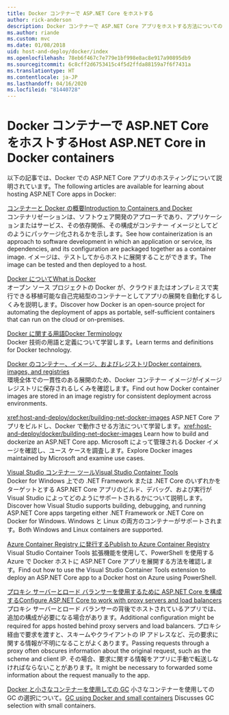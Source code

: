 ```yaml
---
title: Docker コンテナーで ASP.NET Core をホストする
author: rick-anderson
description: Docker コンテナーで ASP.NET Core アプリをホストする方法についてのリソースへのリンクを検出します。
ms.author: riande
ms.custom: mvc
ms.date: 01/08/2018
uid: host-and-deploy/docker/index
ms.openlocfilehash: 78eb6f467c7e779e1bf998e8ac8e917a90895db9
ms.sourcegitcommit: 6c8cff2d6753415c4f5d2ffda88159a7f6f7431a
ms.translationtype: HT
ms.contentlocale: ja-JP
ms.lasthandoff: 04/16/2020
ms.locfileid: "81440728"
---
```

# <a name="host-aspnet-core-in-docker-containers"></a><span data-ttu-id="91d73-103">Docker コンテナーで ASP.NET Core をホストする</span><span class="sxs-lookup"><span data-stu-id="91d73-103">Host ASP.NET Core in Docker containers</span></span>

<span data-ttu-id="91d73-104">以下の記事では、Docker での ASP.NET Core アプリのホスティングについて説明されています。</span><span class="sxs-lookup"><span data-stu-id="91d73-104">The following articles are available for learning about hosting ASP.NET Core apps in Docker:</span></span>

[<span data-ttu-id="91d73-105">コンテナーと Docker の概要</span><span class="sxs-lookup"><span data-stu-id="91d73-105">Introduction to Containers and Docker</span></span>](/dotnet/standard/microservices-architecture/container-docker-introduction/index)  
<span data-ttu-id="91d73-106">コンテナリゼーションは、ソフトウェア開発のアプローチであり、アプリケーションまたはサービス、その依存関係、その構成がコンテナー イメージとしてどのようにパッケージ化されるかを示します。</span><span class="sxs-lookup"><span data-stu-id="91d73-106">See how containerization is an approach to software development in which an application or service, its dependencies, and its configuration are packaged together as a container image.</span></span> <span data-ttu-id="91d73-107">イメージは、テストしてからホストに展開することができます。</span><span class="sxs-lookup"><span data-stu-id="91d73-107">The image can be tested and then deployed to a host.</span></span>

[<span data-ttu-id="91d73-108">Docker について</span><span class="sxs-lookup"><span data-stu-id="91d73-108">What is Docker</span></span>](/dotnet/standard/microservices-architecture/container-docker-introduction/docker-defined)  
<span data-ttu-id="91d73-109">オープン ソース プロジェクトの Docker が、クラウドまたはオンプレミスで実行できる移植可能な自己完結型のコンテナーとしてアプリの展開を自動化するしくみを説明します。</span><span class="sxs-lookup"><span data-stu-id="91d73-109">Discover how Docker is an open-source project for automating the deployment of apps as portable, self-sufficient containers that can run on the cloud or on-premises.</span></span>

[<span data-ttu-id="91d73-110">Docker に関する用語</span><span class="sxs-lookup"><span data-stu-id="91d73-110">Docker Terminology</span></span>](/dotnet/standard/microservices-architecture/container-docker-introduction/docker-terminology)  
<span data-ttu-id="91d73-111">Docker 技術の用語と定義について学習します。</span><span class="sxs-lookup"><span data-stu-id="91d73-111">Learn terms and definitions for Docker technology.</span></span>

[<span data-ttu-id="91d73-112">Docker のコンテナー、イメージ、およびレジストリ</span><span class="sxs-lookup"><span data-stu-id="91d73-112">Docker containers, images, and registries</span></span>](/dotnet/standard/microservices-architecture/container-docker-introduction/docker-containers-images-registries)  
<span data-ttu-id="91d73-113">環境全体での一貫性のある展開のため、Docker コンテナー イメージがイメージ レジストリに保存されるしくみを確認します。</span><span class="sxs-lookup"><span data-stu-id="91d73-113">Find out how Docker container images are stored in an image registry for consistent deployment across environments.</span></span>

<span data-ttu-id="91d73-114"><xref:host-and-deploy/docker/building-net-docker-images> ASP.NET Core アプリをビルドし、Docker で動作させる方法について学習します。</span><span class="sxs-lookup"><span data-stu-id="91d73-114"><xref:host-and-deploy/docker/building-net-docker-images> Learn how to build and dockerize an ASP.NET Core app.</span></span> <span data-ttu-id="91d73-115">Microsoft によって管理される Docker イメージを確認し、ユース ケースを調査します。</span><span class="sxs-lookup"><span data-stu-id="91d73-115">Explore Docker images maintained by Microsoft and examine use cases.</span></span>

[<span data-ttu-id="91d73-116">Visual Studio コンテナー ツール</span><span class="sxs-lookup"><span data-stu-id="91d73-116">Visual Studio Container Tools</span></span>](xref:host-and-deploy/docker/visual-studio-tools-for-docker)  
<span data-ttu-id="91d73-117">Docker for Windows 上での .NET Framework または .NET Core のいずれかをターゲットとする ASP.NET Core アプリのビルド、デバッグ、および実行が Visual Studio によってどのようにサポートされるかについて説明します。</span><span class="sxs-lookup"><span data-stu-id="91d73-117">Discover how Visual Studio supports building, debugging, and running ASP.NET Core apps targeting either .NET Framework or .NET Core on Docker for Windows.</span></span> <span data-ttu-id="91d73-118">Windows と Linux の両方のコンテナーがサポートされます。</span><span class="sxs-lookup"><span data-stu-id="91d73-118">Both Windows and Linux containers are supported.</span></span>

[<span data-ttu-id="91d73-119">Azure Container Registry に発行する</span><span class="sxs-lookup"><span data-stu-id="91d73-119">Publish to Azure Container Registry</span></span>](/azure/vs-azure-tools-docker-hosting-web-apps-in-docker)  
<span data-ttu-id="91d73-120">Visual Studio Container Tools 拡張機能を使用して、PowerShell を使用する Azure で Docker ホストに ASP.NET Core アプリを展開する方法を確認します。</span><span class="sxs-lookup"><span data-stu-id="91d73-120">Find out how to use the Visual Studio Container Tools extension to deploy an ASP.NET Core app to a Docker host on Azure using PowerShell.</span></span>

[<span data-ttu-id="91d73-121">プロキシ サーバーとロード バランサーを使用するために ASP.NET Core を構成する</span><span class="sxs-lookup"><span data-stu-id="91d73-121">Configure ASP.NET Core to work with proxy servers and load balancers</span></span>](xref:host-and-deploy/proxy-load-balancer)  
<span data-ttu-id="91d73-122">プロキシ サーバーとロード バランサーの背後でホストされているアプリでは、追加の構成が必要になる場合があります。</span><span class="sxs-lookup"><span data-stu-id="91d73-122">Additional configuration might be required for apps hosted behind proxy servers and load balancers.</span></span> <span data-ttu-id="91d73-123">プロキシ経由で要求を渡すと、スキームやクライアントの IP アドレスなど、元の要求に関する情報が不明になることがよくあります。</span><span class="sxs-lookup"><span data-stu-id="91d73-123">Passing requests through a proxy often obscures information about the original request, such as the scheme and client IP.</span></span> <span data-ttu-id="91d73-124">その場合、要求に関する情報をアプリに手動で転送しなければならないことがあります。</span><span class="sxs-lookup"><span data-stu-id="91d73-124">It might be necessary to forwarded some information about the request manually to the app.</span></span>

<span data-ttu-id="91d73-125">[Docker と小さなコンテナーを使用しての GC](xref:performance/memory#sc) 小さなコンテナーを使用しての GC の選択について。</span><span class="sxs-lookup"><span data-stu-id="91d73-125">[GC using Docker and small containers](xref:performance/memory#sc) Discusses GC selection with small containers.</span></span>